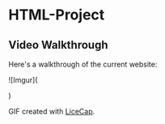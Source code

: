 # HTML-Project

## Video Walkthrough

Here's a walkthrough of the current website:

![Imgur](<blockquote class="imgur-embed-pub" lang="en" data-id="cg8kNmQ" data-context="false" ><a href="//imgur.com/cg8kNmQ"></a></blockquote><script async src="//s.imgur.com/min/embed.js" charset="utf-8"></script>)

GIF created with [LiceCap](http://www.cockos.com/licecap/).

